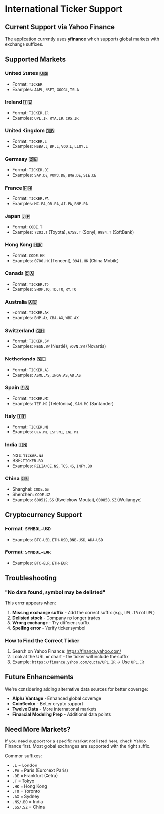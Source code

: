 # International Ticker Support

## Current Support via Yahoo Finance

The application currently uses **yfinance** which supports global markets with exchange suffixes.

## Supported Markets

### United States 🇺🇸
- Format: `TICKER`
- Examples: `AAPL`, `MSFT`, `GOOGL`, `TSLA`

### Ireland 🇮🇪
- Format: `TICKER.IR`
- Examples: `UPL.IR`, `RYA.IR`, `CRG.IR`

### United Kingdom 🇬🇧
- Format: `TICKER.L`
- Examples: `HSBA.L`, `BP.L`, `VOD.L`, `LLOY.L`

### Germany 🇩🇪
- Format: `TICKER.DE`
- Examples: `SAP.DE`, `VOW3.DE`, `BMW.DE`, `SIE.DE`

### France 🇫🇷
- Format: `TICKER.PA`
- Examples: `MC.PA`, `OR.PA`, `AI.PA`, `BNP.PA`

### Japan 🇯🇵
- Format: `CODE.T`
- Examples: `7203.T` (Toyota), `6758.T` (Sony), `9984.T` (SoftBank)

### Hong Kong 🇭🇰
- Format: `CODE.HK`
- Examples: `0700.HK` (Tencent), `0941.HK` (China Mobile)

### Canada 🇨🇦
- Format: `TICKER.TO`
- Examples: `SHOP.TO`, `TD.TO`, `RY.TO`

### Australia 🇦🇺
- Format: `TICKER.AX`
- Examples: `BHP.AX`, `CBA.AX`, `WBC.AX`

### Switzerland 🇨🇭
- Format: `TICKER.SW`
- Examples: `NESN.SW` (Nestlé), `NOVN.SW` (Novartis)

### Netherlands 🇳🇱
- Format: `TICKER.AS`
- Examples: `ASML.AS`, `INGA.AS`, `AD.AS`

### Spain 🇪🇸
- Format: `TICKER.MC`
- Examples: `TEF.MC` (Telefónica), `SAN.MC` (Santander)

### Italy 🇮🇹
- Format: `TICKER.MI`
- Examples: `UCG.MI`, `ISP.MI`, `ENI.MI`

### India 🇮🇳
- NSE: `TICKER.NS`
- BSE: `TICKER.BO`
- Examples: `RELIANCE.NS`, `TCS.NS`, `INFY.BO`

### China 🇨🇳
- Shanghai: `CODE.SS`
- Shenzhen: `CODE.SZ`
- Examples: `600519.SS` (Kweichow Moutai), `000858.SZ` (Wuliangye)

## Cryptocurrency Support

### Format: `SYMBOL-USD`
- Examples: `BTC-USD`, `ETH-USD`, `BNB-USD`, `ADA-USD`

### Format: `SYMBOL-EUR`
- Examples: `BTC-EUR`, `ETH-EUR`

## Troubleshooting

### "No data found, symbol may be delisted"
This error appears when:
1. **Missing exchange suffix** - Add the correct suffix (e.g., `UPL.IR` not `UPL`)
2. **Delisted stock** - Company no longer trades
3. **Wrong exchange** - Try different suffix
4. **Spelling error** - Verify ticker symbol

### How to Find the Correct Ticker
1. Search on Yahoo Finance: https://finance.yahoo.com/
2. Look at the URL or chart - the ticker will include the suffix
3. Example: `https://finance.yahoo.com/quote/UPL.IR` → Use `UPL.IR`

## Future Enhancements

We're considering adding alternative data sources for better coverage:
- **Alpha Vantage** - Enhanced global coverage
- **CoinGecko** - Better crypto support
- **Twelve Data** - More international markets
- **Financial Modeling Prep** - Additional data points

## Need More Markets?

If you need support for a specific market not listed here, check Yahoo Finance first. Most global exchanges are supported with the right suffix.

Common suffixes:
- `.L` = London
- `.PA` = Paris (Euronext Paris)
- `.DE` = Frankfurt (Xetra)
- `.T` = Tokyo
- `.HK` = Hong Kong
- `.TO` = Toronto
- `.AX` = Sydney
- `.NS/.BO` = India
- `.SS/.SZ` = China

